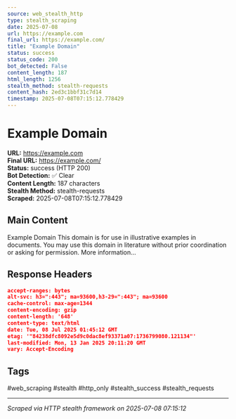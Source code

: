 ```yaml
---
source: web_stealth_http
type: stealth_scraping
date: 2025-07-08
url: https://example.com
final_url: https://example.com/
title: "Example Domain"
status: success
status_code: 200
bot_detected: False
content_length: 187
html_length: 1256
stealth_method: stealth-requests
content_hash: 2ed3c1bbf31c7d14
timestamp: 2025-07-08T07:15:12.778429
---
```


# Example Domain

**URL:** https://example.com  
**Final URL:** https://example.com/  
**Status:** success (HTTP 200)  
**Bot Detection:** ✅ Clear  
**Content Length:** 187 characters  
**Stealth Method:** stealth-requests  
**Scraped:** 2025-07-08T07:15:12.778429  

## Main Content

Example Domain This domain is for use in illustrative examples in documents. You may use this domain in literature without prior coordination or asking for permission. More information...







## Response Headers

```json
accept-ranges: bytes
alt-svc: h3=":443"; ma=93600,h3-29=":443"; ma=93600
cache-control: max-age=1344
content-encoding: gzip
content-length: '648'
content-type: text/html
date: Tue, 08 Jul 2025 01:45:12 GMT
etag: '"84238dfc8092e5d9c0dac8ef93371a07:1736799080.121134"'
last-modified: Mon, 13 Jan 2025 20:11:20 GMT
vary: Accept-Encoding

```

## Tags

#web_scraping #stealth #http_only #stealth_success #stealth_requests

---
*Scraped via HTTP stealth framework on 2025-07-08 07:15:12*
